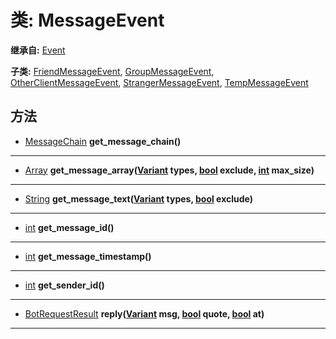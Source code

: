# 类: MessageEvent  
  
**继承自:** [Event](Event.md)  
  
**子类:** [FriendMessageEvent](FriendMessageEvent.md), [GroupMessageEvent](GroupMessageEvent.md), [OtherClientMessageEvent](OtherClientMessageEvent.md), [StrangerMessageEvent](StrangerMessageEvent.md), [TempMessageEvent](TempMessageEvent.md)  
  
## 方法 
  
- [MessageChain](MessageChain.md) **get_message_chain()**  
  
---  
  
- [Array](https://docs.godotengine.org/en/latest/classes/class_array.html) **get_message_array([Variant](https://docs.godotengine.org/en/latest/classes/class_variant.html) types, [bool](https://docs.godotengine.org/en/latest/classes/class_bool.html) exclude, [int](https://docs.godotengine.org/en/latest/classes/class_int.html) max_size)**  
  
---  
  
- [String](https://docs.godotengine.org/en/latest/classes/class_string.html) **get_message_text([Variant](https://docs.godotengine.org/en/latest/classes/class_variant.html) types, [bool](https://docs.godotengine.org/en/latest/classes/class_bool.html) exclude)**  
  
---  
  
- [int](https://docs.godotengine.org/en/latest/classes/class_int.html) **get_message_id()**  
  
---  
  
- [int](https://docs.godotengine.org/en/latest/classes/class_int.html) **get_message_timestamp()**  
  
---  
  
- [int](https://docs.godotengine.org/en/latest/classes/class_int.html) **get_sender_id()**  
  
---  
  
- [BotRequestResult](BotRequestResult.md) **reply([Variant](https://docs.godotengine.org/en/latest/classes/class_variant.html) msg, [bool](https://docs.godotengine.org/en/latest/classes/class_bool.html) quote, [bool](https://docs.godotengine.org/en/latest/classes/class_bool.html) at)**  
  
---  
  

